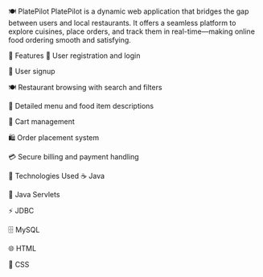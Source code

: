 🍽️ PlatePilot
PlatePilot is a dynamic web application that bridges the gap between users and local restaurants. It offers a seamless platform to explore cuisines, place orders, and track them in real-time—making online food ordering smooth and satisfying.


🌟 Features
👥 User registration and login

📝 User signup

🍽️ Restaurant browsing with search and filters

📜 Detailed menu and food item descriptions

🛒 Cart management

🛍️ Order placement system

💳 Secure billing and payment handling


🔧 Technologies Used
☕ Java

📜 Java Servlets

⚡ JDBC

🗄️ MySQL

🌐 HTML

🎨 CSS
